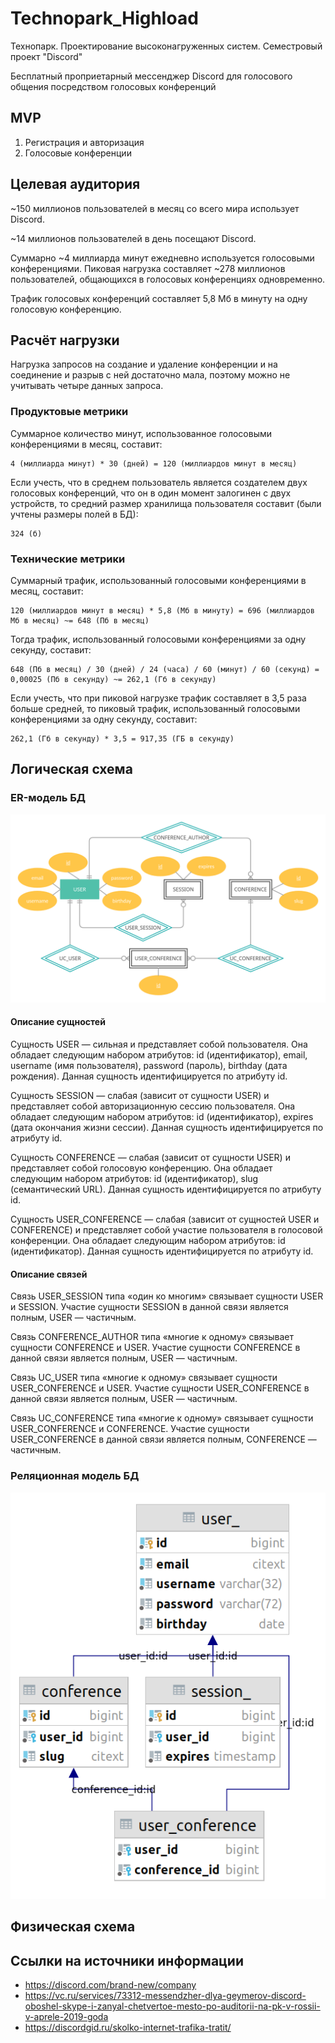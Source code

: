 # Technopark_Highload
Технопарк. Проектирование высоконагруженных систем. Семестровый проект "Discord"

Бесплатный проприетарный мессенджер Discord для голосового общения посредством голосовых конференций

## MVP
1. Регистрация и авторизация
2. Голосовые конференции

## Целевая аудитория
~150 миллионов пользователей в месяц со всего мира использует Discord.

~14 миллионов пользователей в день посещают Discord.

Суммарно ~4 миллиарда минут ежедневно используется голосовыми конференциями. Пиковая нагрузка составляет ~278 миллионов пользователей, общающихся в голосовых конференциях одновременно.

Трафик голосовых конференций составляет 5,8 Мб в минуту на одну голосовую конференцию.

## Расчёт нагрузки
Нагрузка запросов на создание и удаление конференции и на соединение и разрыв с ней достаточно мала, поэтому можно не учитывать четыре данных запроса.

### Продуктовые метрики
Суммарное количество минут, использованное голосовыми конференциями в месяц, составит:

    4 (миллиарда минут) * 30 (дней) = 120 (миллиардов минут в месяц)

Если учесть, что в среднем пользователь является создателем двух голосовых конференций, что он в один момент залогинен с двух устройств, то средний размер хранилища пользователя составит (были учтены размеры полей в БД):

    324 (б)

### Технические метрики
Суммарный трафик, использованный голосовыми конференциями в месяц, составит:

    120 (миллиардов минут в месяц) * 5,8 (Мб в минуту) = 696 (миллиардов Мб в месяц) ~= 648 (Пб в месяц)

Тогда трафик, использованный голосовыми конференциями за одну секунду, составит:

    648 (Пб в месяц) / 30 (дней) / 24 (часа) / 60 (минут) / 60 (секунд) = 0,00025 (Пб в секунду) ~= 262,1 (Гб в секунду)

Если учесть, что при пиковой нагрузке трафик составляет в 3,5 раза больше средней, то пиковый трафик, использованный голосовыми конференциями за одну секунду, составит:

    262,1 (Гб в секунду) * 3,5 = 917,35 (ГБ в секунду)

## Логическая схема

### ER-модель БД
![image](https://raw.githubusercontent.com/NikitaLobaev/Technopark_Highload/main/ER-model2.png)

#### Описание сущностей

Сущность USER — сильная и представляет собой пользователя. Она обладает следующим набором атрибутов: id (идентификатор), email, username (имя пользователя), password (пароль), birthday (дата рождения). Данная сущность идентифицируется по атрибуту id.

Сущность SESSION — слабая (зависит от сущности USER) и представляет собой авторизационную сессию пользователя. Она обладает следующим набором атрибутов: id (идентификатор), expires (дата окончания жизни сессии). Данная сущность идентифицируется по атрибуту id.

Сущность CONFERENCE — слабая (зависит от сущности USER) и представляет собой голосовую конференцию. Она обладает следующим набором атрибутов: id (идентификатор), slug (семантический URL). Данная сущность идентифицируется по атрибуту id.

Сущность USER_CONFERENCE — слабая (зависит от сущностей USER и CONFERENCE) и представляет собой участие пользователя в голосовой конференции. Она обладает следующим набором атрибутов: id (идентификатор). Данная сущность идентифицируется по атрибуту id.

#### Описание связей
Связь USER_SESSION типа «один ко многим» связывает сущности USER и SESSION. Участие сущности SESSION в данной связи является полным, USER — частичным.

Связь CONFERENCE_AUTHOR типа «многие к одному» связывает сущности CONFERENCE и USER. Участие сущности CONFERENCE в данной связи является полным, USER — частичным.

Связь UС_USER типа «многие к одному» связывает сущности USER_CONFERENCE и USER. Участие сущности USER_CONFERENCE в данной связи является полным, USER — частичным.

Связь UC_CONFERENCE типа «многие к одному» связывает сущности USER_CONFERENCE и CONFERENCE. Участие сущности USER_CONFERENCE в данной связи является полным, CONFERENCE — частичным.

### Реляционная модель БД
![image](https://raw.githubusercontent.com/NikitaLobaev/Technopark_Highload/main/relational-model.png)

## Физическая схема

## Ссылки на источники информации
- https://discord.com/brand-new/company
- https://vc.ru/services/73312-messendzher-dlya-geymerov-discord-oboshel-skype-i-zanyal-chetvertoe-mesto-po-auditorii-na-pk-v-rossii-v-aprele-2019-goda
- https://discordgid.ru/skolko-internet-trafika-tratit/
